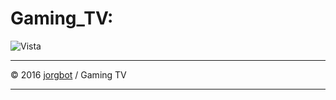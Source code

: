 Gaming_TV:
=====
![Vista](https://raw.githubusercontent.com/jorgbot/Gaming_TV/master/PSD/Gaming%20TV.jpg)


-------------

© 2016 [jorgbot](http://goo.gl/n4gZKs) / Gaming TV

-------------